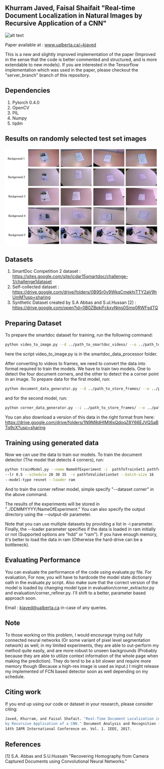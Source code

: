 ## Khurram Javed, Faisal Shaifait "Real-time Document Localization in Natural Images by Recursive Application of a CNN" 

![alt text](https://khurramjaved96.github.io/random/recursiveCNN.png "Architecture")

Paper available at : www.ualberta.ca/~kjaved

This is a new and slightly improved implementation of the paper (Improved in the sense that the code is better commented and structured, and is more extendable to new models). If you are interested in the Tensorflow implementation which was used in the paper, please checkout the "server_branch" branch of this repository. 

## Dependencies
1. Pytorch 0.4.0
2. OpenCV
3. PIL 
4. Numpy
5. tqdm 

## Results on randomly selected test set images
![alt text](results/qualitativeResults.jpg "Qualitative Results")
## Datasets 
1. SmartDoc Competition 2 dataset : https://sites.google.com/site/icdar15smartdoc/challenge-1/challenge1dataset
2. Self-collected dataset : https://drive.google.com/drive/folders/0B9Sr0v9WkqCmekhjTTY2aV9hUmM?usp=sharing
3. Synthetic Dataset created by S.A Abbas and S.ul.Hussan [2] : https://drive.google.com/open?id=0B0ZBpkjFckxyNms0Smp0RWFsdTQ

## Preparing Dataset
 
To prepare the smartdoc dataset for training, run the following command: 

``` bash
python video_to_image.py --d ../path_to_smartdoc_videos/ --o ../path_to_store_frames
```
here the script video_to_image.py is in the smartdoc_data_processor folder. 

After converting to videos to frames, we need to convert the data into format required to train the models. We have to train two models. One to detect the four document corners, and the other to detect the a corner point in an image. To prepare data for the first model, run:
``` bash
python document_data_generator.py --d ../path_to_store_frames/ --o ../path_to_train_set
```
and for the second model, run:

``` bash
python corner_data_generator.py --i ../path_to_store_frames/ --o ../path_to_corner_train_set
```

You can also download a version of this data in the right format from here: 
https://drive.google.com/drive/folders/1N9M8dHIMt6sQdoqZ8Y66EJVQSaBTq9cX?usp=sharing

## Training using generated data

Now we can use the data to train our models. To train the document detector (The model that detects 4 corners), run:

``` bash
python trainModel.py --name NameOfExperiment -i  pathToTrainSet1 pathToTrainSet2 
--lr 0.5 --schedule 20 30 35  -v pathToValidationSet --batch-size 16 
--model-type resnet --loader ram
``` 

And to train the corner refiner model, simple specify "--dataset corner" in the above command.

The results of the experiments will be stored in "../DDMMYYYY/NameOfExperiment." You can also specify the output directory using the --output-dir parameter. 

Note that you can use multiple datasets by providing a list in -i parameter. Finally, the --loader parameter specifies if the data is loaded in ram initially or not (Supported options are "hdd" or "ram"). If you have enough memory, it's better to load the data in ram (Otherwise the hard-drive can be a bottleneck). 

## Evaluating Performance 

You can evaluate the performance of the code using evaluate.py file. For evaluation, For now, you will have to hardcode the model state dictionary oath in the evaluate.py script. Also make sure that the correct version of the model is loaded by changing model type in evaluation/corner_extractor.py and evaluation/corner_refiner.py. I'll shift to a better, parameter based approach soon. 

Email : kjaved@ualberta.ca in-case of any queries. 

## Note
To those working on this problem, I would encourage trying out fully connected neural networks (Or some variant of pixel level segmentation network) as well; in my limited experiments, they are able to out-perform my method quite easily, and are more robust to unseen backgrounds (Probably because they are able to utilize context information of the whole page when making the prediction). They do tend to be a bit slower and require more memory though (Because a high-res image is used as input.) I might release my implemented of FCN based detector soon as well depending on my schedule. 

## Citing work 
If you end up using our code or dataset in your research, please consider citing:
``` bash
Javed, Khurram, and Faisal Shafait. "Real-Time Document Localization in Natural Images
by Recursive Application of a CNN." Document Analysis and Recognition (ICDAR), 2017 
14th IAPR International Conference on. Vol. 1. IEEE, 2017.
```


## References 
[1] S.A. Abbas and S.U.Hussain "Recovering Homography from Camera Captured Documents using Convolutional
               Neural Networks."

